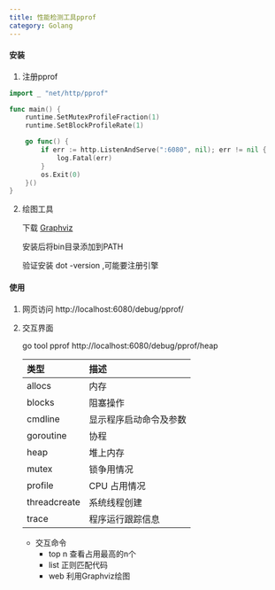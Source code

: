 ```yaml
---
title: 性能检测工具pprof
category: Golang
---
```




#### 安装

1. 注册pprof

```go
import _ "net/http/pprof"

func main() {
   	runtime.SetMutexProfileFraction(1)
	runtime.SetBlockProfileRate(1)

	go func() {
		if err := http.ListenAndServe(":6080", nil); err != nil {
			log.Fatal(err)
		}
		os.Exit(0)
	}() 
}
```

2. 绘图工具

   下载 [Graphviz](https://www2.graphviz.org/Packages/stable/windows/10/cmake/Release/x64/graphviz-install-2.44.1-win64.exe)

   安装后将bin目录添加到PATH

   验证安装 dot -version  ,可能要注册引擎

   

#### 使用

1. 网页访问 http://localhost:6080/debug/pprof/

2. 交互界面

   go tool pprof http://localhost:6080/debug/pprof/heap

   | 类型         | 描述                   |
   | :----------- | :--------------------- |
   | allocs       | 内存                   |
   | blocks       | 阻塞操作               |
   | cmdline      | 显示程序启动命令及参数 |
   | goroutine    | 协程                   |
   | heap         | 堆上内存               |
   | mutex        | 锁争用情况             |
   | profile      | CPU 占用情况           |
   | threadcreate | 系统线程创建           |
   | trace        | 程序运行跟踪信息       |

   - 交互命令
     - top n   查看占用最高的n个
     - list 正则匹配代码
     - web   利用Graphviz绘图
